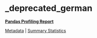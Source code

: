 # _deprecated_german

[**Pandas Profiling Report**](https://epistasislab.github.io/pmlb/profile/_deprecated_german.html)

[Metadata](metadata.yaml) | [Summary Statistics](summary_stats.tsv)

